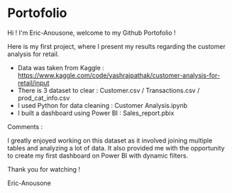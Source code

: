 # Portofolio

Hi !
I'm Eric-Anousone, welcome to my Github Portofolio !

Here is my first project, where I present my results regarding the customer analysis for retail.

* Data was taken from Kaggle : https://www.kaggle.com/code/yashrajpathak/customer-analysis-for-retail/input
* There is 3 dataset to clear : Customer.csv / Transactions.csv / prod_cat_info.csv
* I used Python for data cleaning : Customer Analysis.ipynb
* I built a dashboard using Power BI : Sales_report.pbix


Comments :

I greatly enjoyed working on this dataset as it involved joining multiple tables and analyzing a lot of data. It also provided me with the opportunity to create my first dashboard on Power BI  with dynamic filters.

Thank you for watching !

Eric-Anousone
